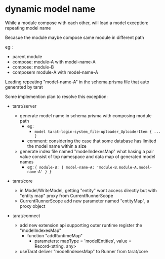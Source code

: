 # dynamic model name

While a module compose with each other, will lead a model exception: repeating model name

Becasue the module maybe compose same module in different path

eg :
- parent module
 - compose: module-A with model-name-A
 - compose: module-B 
  - composem module-A with model-name-A

Leading repeating "model-name-A" in the schema.prisma file that auto generated by tarat

Some implemention plan to resolve this exception:
- tarat/server
  - generate model name in schema.prisma with composing module path
    - eg: 
      - ``` model tarat-login-system_file-uploader_UploaderItem { ... } ```
    - comment: considering the case that some database has limited the model name within a size
  - generate index file named "modelIndexesMap" what hasing a pair value consist of top namespace and data map of generated model names
    - eg: ``` { module-B: { model-name-A: 'module-B.module-A.model-name-A' } } ```
    
- tarat/core
  - in Model/WriteModel, getting "entity" wont access directly but with "entity map" proxy from CurrentRunnerScope
  - CurrentRunnerScope add new parameter named "entityMap", a proxy object

- tarat/connect
  - add new extension api supporting outer runtime register the "modelIndexesMap"
    - function "addRuntimeMap"
      - parameters: mapType = 'modelEntities', value = Record<string, any>
  - useTarat deliver "modelIndexesMap" to Runner from tarat/core


